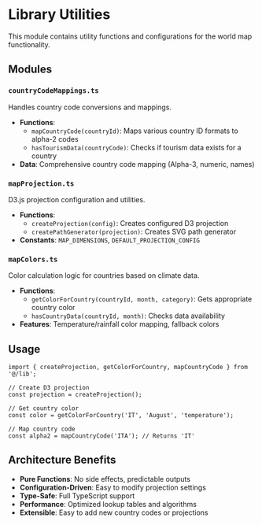 # Library Utilities

This module contains utility functions and configurations for the world map functionality.

## Modules

### `countryCodeMappings.ts`
Handles country code conversions and mappings.
- **Functions**: 
  - `mapCountryCode(countryId)`: Maps various country ID formats to alpha-2 codes
  - `hasTourismData(countryCode)`: Checks if tourism data exists for a country
- **Data**: Comprehensive country code mapping (Alpha-3, numeric, names)

### `mapProjection.ts`
D3.js projection configuration and utilities.
- **Functions**:
  - `createProjection(config)`: Creates configured D3 projection
  - `createPathGenerator(projection)`: Creates SVG path generator
- **Constants**: `MAP_DIMENSIONS`, `DEFAULT_PROJECTION_CONFIG`

### `mapColors.ts`
Color calculation logic for countries based on climate data.
- **Functions**:
  - `getColorForCountry(countryId, month, category)`: Gets appropriate country color
  - `hasCountryData(countryId, month)`: Checks data availability
- **Features**: Temperature/rainfall color mapping, fallback colors

## Usage

```tsx
import { createProjection, getColorForCountry, mapCountryCode } from '@/lib';

// Create D3 projection
const projection = createProjection();

// Get country color
const color = getColorForCountry('IT', 'August', 'temperature');

// Map country code
const alpha2 = mapCountryCode('ITA'); // Returns 'IT'
```

## Architecture Benefits

- **Pure Functions**: No side effects, predictable outputs
- **Configuration-Driven**: Easy to modify projection settings
- **Type-Safe**: Full TypeScript support
- **Performance**: Optimized lookup tables and algorithms
- **Extensible**: Easy to add new country codes or projections